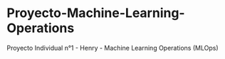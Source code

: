 # Proyecto-Machine-Learning-Operations
Proyecto Individual n°1 - Henry - Machine Learning Operations (MLOps)
